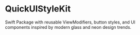 # QuickUIStyleKit
Swift Package with reusable ViewModifiers, button styles, and UI components inspired by modern glass and neon design trends.
